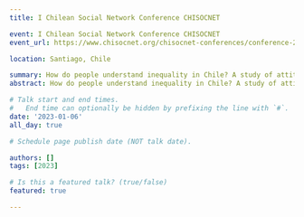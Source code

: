 ```yaml
---
title: I Chilean Social Network Conference CHISOCNET  

event: I Chilean Social Network Conference CHISOCNET 
event_url: https://www.chisocnet.org/chisocnet-conferences/conference-2023

location: Santiago, Chile

summary: How do people understand inequality in Chile? A study of attitudes through network analysis
abstract: How do people understand inequality in Chile? A study of attitudes through network analysis

# Talk start and end times.
#   End time can optionally be hidden by prefixing the line with `#`.
date: '2023-01-06'
all_day: true

# Schedule page publish date (NOT talk date).

authors: []
tags: [2023]

# Is this a featured talk? (true/false)
featured: true

---
```


